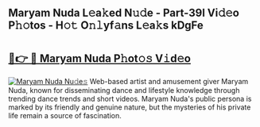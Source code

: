 ## Maryam Nuda L𝚎a𝚔ed N𝚞𝚍e - Part-39l Vi𝚍𝚎o P𝚑𝚘tos - H𝚘𝚝 O𝚗𝚕yf𝚊ns L𝚎a𝚔s kDgFe

# <h2><a href="http://kf1320.oniu.top/?m=Maryam+Nuda">🔗👉 🔴 Maryam Nuda P𝚑ot𝚘𝚜 V𝚒d𝚎o</a></h2>

[![Maryam Nuda Nu𝚍e𝚜](https://i.imgur.com/0qMVB7G.gif)](http://kf1320.oniu.top/?m=Maryam+Nuda)
Web-based artist and amusement giver Maryam Nuda, known for disseminating dance and lifestyle knowledge through trending dance trends and short videos. Maryam Nuda's public persona is marked by its friendly and genuine nature, but the mysteries of his private life remain a source of fascination.  
